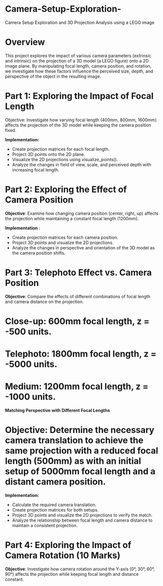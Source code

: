 # Camera-Setup-Exploration-
Camera Setup Exploration and 3D Projection Analysis using a LEGO image

# Overview
This project explores the impact of various camera parameters (extrinsic and intrinsic) on the projection of a 3D model (a LEGO figure) onto a 2D image plane. By manipulating focal length, camera position, and rotation, we investigate how these factors influence the perceived size, depth, and perspective of the object in the resulting image.


# Part 1: Exploring the Impact of Focal Length 
Objective: Investigate how varying focal length (400mm, 800mm, 1600mm) affects the projection of the 3D model while keeping the camera position fixed.

**Implementation:**
- Create projection matrices for each focal length.
- Project 3D points onto the 2D plane.
- Visualize the 2D projections using visualize_points().
- Analyze the changes in field of view, scale, and perceived depth with increasing focal length.
  
# Part 2: Exploring the Effect of Camera Position 
**Objective**: Examine how changing camera position (center, right, up) affects the projection while maintaining a constant focal length (1200mm).

**Implementation** :
- Create projection matrices for each camera position.
- Project 3D points and visualize the 2D projections.
- Analyze the changes in perspective and orientation of the 3D model as the camera position shifts.


# Part 3: Telephoto Effect vs. Camera Position 
**Objective**: Compare the effects of different combinations of focal length and camera distance on the projection.

# Close-up: 600mm focal length, z = -500 units.
# Telephoto: 1800mm focal length, z = -5000 units.
# Medium: 1200mm focal length, z = -1000 units.

**Matching Perspective with Different Focal Lengths**

# Objective: Determine the necessary camera translation to achieve the same projection with a reduced focal length (500mm) as with an initial setup of 5000mm focal length and a distant camera position.
**Implementation:**
- Calculate the required camera translation.
- Create projection matrices for both setups.
- Project 3D points and visualize the 2D projections to verify the match.
- Analyze the relationship between focal length and camera distance to maintain a consistent projection.

# Part 4: Exploring the Impact of Camera Rotation (10 Marks)
**Objective**: Investigate how camera rotation around the Y-axis (0°, 30°, 60°, 90°) affects the projection while keeping focal length and distance constant.



